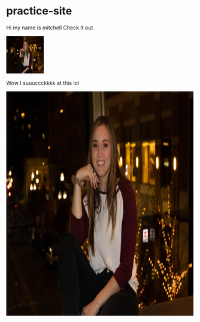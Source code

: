 # practice-site
Hi my name is mitchell
Check it out
<p/>
<img src="/2018_Holland_Courtney_CityCreeka-3559.jpg" alt="court photoshoot1" style="width:100px;height:100px;">
<p/>
<p/>
Wow I suuuccckkkk at this lol
<p/>
<img src="/2018_Holland_Courtney_CityCreeka-3559.jpg" alt="court photoshoot12" style="width:500px;height:600px;">
<p/>

